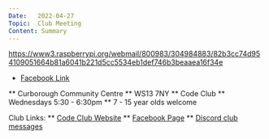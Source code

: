 ```yaml
---
Date:   2022-04-27
Topic:  Club Meeting
Content: Summary
---
```

https://www3.raspberrypi.org/webmail/800983/304984883/82b3cc74d954109051664b81a6041b221d5cc5534eb1def746b3beaaea16f34e

* [Facebook Link](https://www.facebook.com/1481985248595237/posts/4803989063061489/)


** Curborough Community Centre
** WS13 7NY
** Code Club
** Wednesdays 5:30 - 6:30pm
** 7 - 15 year olds welcome

Club Links:
** [Code Club Website](https://lichfield-code-club.github.io/)
** [Facebook Page](https://www.facebook.com/LichfieldCoders)
** [Discord club messages](https://discord.gg/szz6xGK)
